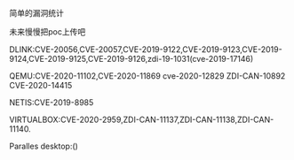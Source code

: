 简单的漏洞统计

未来慢慢把poc上传吧

DLINK:CVE-20056,CVE-20057,CVE-2019-9122,CVE-2019-9123,CVE-2019-9124,CVE-2019-9125,CVE-2019-9126,zdi-19-1031(cve-2019-17146)

QEMU:CVE-2020-11102,CVE-2020-11869 cve-2020-12829 ZDI-CAN-10892 CVE-2020-14415

NETIS:CVE-2019-8985

VIRTUALBOX:CVE-2020-2959,ZDI-CAN-11137,ZDI-CAN-11138,ZDI-CAN-11140.

Paralles desktop:()

